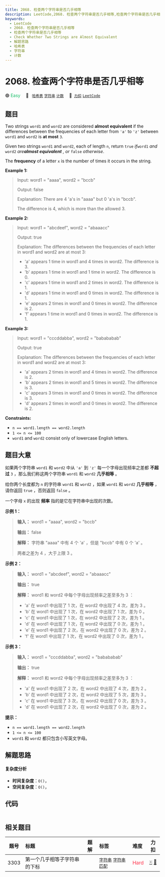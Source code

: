 ```yaml
---
title: 2068. 检查两个字符串是否几乎相等
description: LeetCode,2068. 检查两个字符串是否几乎相等,检查两个字符串是否几乎相等,Check Whether Two Strings are Almost Equivalent,解题思路,哈希表,字符串,计数
keywords:
  - LeetCode
  - 2068. 检查两个字符串是否几乎相等
  - 检查两个字符串是否几乎相等
  - Check Whether Two Strings are Almost Equivalent
  - 解题思路
  - 哈希表
  - 字符串
  - 计数
---
```


# 2068. 检查两个字符串是否几乎相等

🟢 <font color=#15bd66>Easy</font>&emsp; 🔖&ensp; [`哈希表`](/tag/hash-table.md) [`字符串`](/tag/string.md) [`计数`](/tag/counting.md)&emsp; 🔗&ensp;[`力扣`](https://leetcode.cn/problems/check-whether-two-strings-are-almost-equivalent) [`LeetCode`](https://leetcode.com/problems/check-whether-two-strings-are-almost-equivalent)

## 题目

Two strings `word1` and `word2` are considered **almost equivalent** if the
differences between the frequencies of each letter from `'a'` to `'z'` between
`word1` and `word2` is **at most** `3`.

Given two strings `word1` and `word2`, each of length `n`, return `true`
_if_`word1` _and_ `word2` _are**almost equivalent** , or_ `false` _otherwise_.

The **frequency** of a letter `x` is the number of times it occurs in the
string.



**Example 1:**

> Input: word1 = "aaaa", word2 = "bccb"
> 
> Output: false
> 
> Explanation: There are 4 'a's in "aaaa" but 0 'a's in "bccb".
> 
> The difference is 4, which is more than the allowed 3.

**Example 2:**

> Input: word1 = "abcdeef", word2 = "abaaacc"
> 
> Output: true
> 
> Explanation: The differences between the frequencies of each letter in word1 and word2 are at most 3:
> - 'a' appears 1 time in word1 and 4 times in word2. The difference is 3.
> - 'b' appears 1 time in word1 and 1 time in word2. The difference is 0.
> - 'c' appears 1 time in word1 and 2 times in word2. The difference is 1.
> - 'd' appears 1 time in word1 and 0 times in word2. The difference is 1.
> - 'e' appears 2 times in word1 and 0 times in word2. The difference is 2.
> - 'f' appears 1 time in word1 and 0 times in word2. The difference is 1.

**Example 3:**

> Input: word1 = "cccddabba", word2 = "babababab"
> 
> Output: true
> 
> Explanation: The differences between the frequencies of each letter in word1 and word2 are at most 3:
> - 'a' appears 2 times in word1 and 4 times in word2. The difference is 2.
> - 'b' appears 2 times in word1 and 5 times in word2. The difference is 3.
> - 'c' appears 3 times in word1 and 0 times in word2. The difference is 3.
> - 'd' appears 2 times in word1 and 0 times in word2. The difference is 2.

**Constraints:**

  * `n == word1.length == word2.length`
  * `1 <= n <= 100`
  * `word1` and `word2` consist only of lowercase English letters.


## 题目大意

如果两个字符串 `word1` 和 `word2` 中从 `'a'` 到 `'z'` 每一个字母出现频率之差都 **不超过**  `3`
，那么我们称这两个字符串 `word1` 和 `word2` **几乎相等**  。

给你两个长度都为 `n` 的字符串 `word1` 和 `word2` ，如果 `word1` 和 `word2` **几乎相等**  ，请你返回
`true` ，否则返回 `false` 。

一个字母 `x` 的出现 **频率**  指的是它在字符串中出现的次数。



**示例 1：**

> 
> 
> 
> 
> 
> **输入：** word1 = "aaaa", word2 = "bccb"
> 
> **输出：** false
> 
> **解释：** 字符串 "aaaa" 中有 4 个 'a' ，但是 "bccb" 中有 0 个 'a' 。
> 
> 两者之差为 4 ，大于上限 3 。
> 
> 

**示例 2：**

> 
> 
> 
> 
> 
> **输入：** word1 = "abcdeef", word2 = "abaaacc"
> 
> **输出：** true
> 
> **解释：** word1 和 word2 中每个字母出现频率之差至多为 3 ：
> - 'a' 在 word1 中出现了 1 次，在 word2 中出现了 4 次，差为 3 。
> - 'b' 在 word1 中出现了 1 次，在 word2 中出现了 1 次，差为 0 。
> - 'c' 在 word1 中出现了 1 次，在 word2 中出现了 2 次，差为 1 。
> - 'd' 在 word1 中出现了 1 次，在 word2 中出现了 0 次，差为 1 。
> - 'e' 在 word1 中出现了 2 次，在 word2 中出现了 0 次，差为 2 。
> - 'f' 在 word1 中出现了 1 次，在 word2 中出现了 0 次，差为 1 。
> 
> 

**示例 3：**

> 
> 
> 
> 
> 
> **输入：** word1 = "cccddabba", word2 = "babababab"
> 
> **输出：** true
> 
> **解释：** word1 和 word2 中每个字母出现频率之差至多为 3 ：
> - 'a' 在 word1 中出现了 2 次，在 word2 中出现了 4 次，差为 2 。
> - 'b' 在 word1 中出现了 2 次，在 word2 中出现了 5 次，差为 3 。
> - 'c' 在 word1 中出现了 3 次，在 word2 中出现了 0 次，差为 3 。
> - 'd' 在 word1 中出现了 2 次，在 word2 中出现了 0 次，差为 2 。
> 
> 



**提示：**

  * `n == word1.length == word2.length`
  * `1 <= n <= 100`
  * `word1` 和 `word2` 都只包含小写英文字母。


## 解题思路

#### 复杂度分析

- **时间复杂度**：`O()`，
- **空间复杂度**：`O()`，

## 代码

```javascript

```

## 相关题目

<!-- prettier-ignore -->
| 题号 | 标题 | 题解 | 标签 | 难度 | 力扣 |
| :------: | :------ | :------: | :------ | :------ | :------: |
| 3303 | 第一个几乎相等子字符串的下标 |  |  [`字符串`](/tag/string.md) [`字符串匹配`](/tag/string-matching.md) | <font color=#ff334b>Hard</font> | [🀄️](https://leetcode.cn/problems/find-the-occurrence-of-first-almost-equal-substring) [🔗](https://leetcode.com/problems/find-the-occurrence-of-first-almost-equal-substring) |